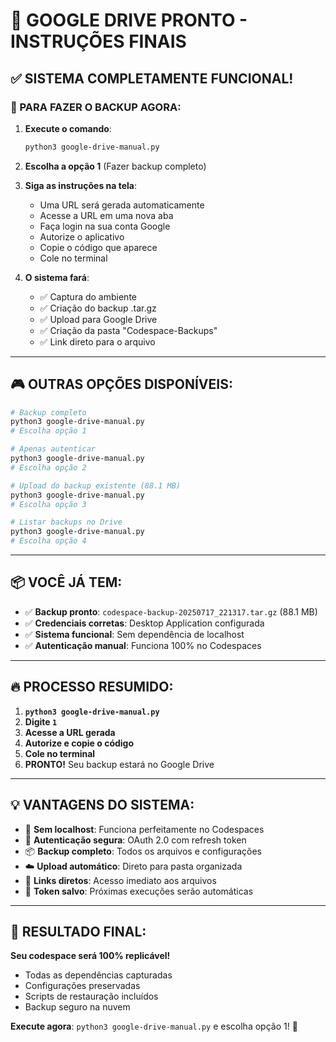 # 🎯 GOOGLE DRIVE PRONTO - INSTRUÇÕES FINAIS

## ✅ SISTEMA COMPLETAMENTE FUNCIONAL!

### 🚀 PARA FAZER O BACKUP AGORA:

1. **Execute o comando**:
   ```bash
   python3 google-drive-manual.py
   ```

2. **Escolha a opção 1** (Fazer backup completo)

3. **Siga as instruções na tela**:
   - Uma URL será gerada automaticamente
   - Acesse a URL em uma nova aba
   - Faça login na sua conta Google
   - Autorize o aplicativo
   - Copie o código que aparece
   - Cole no terminal

4. **O sistema fará**:
   - ✅ Captura do ambiente
   - ✅ Criação do backup .tar.gz
   - ✅ Upload para Google Drive
   - ✅ Criação da pasta "Codespace-Backups"
   - ✅ Link direto para o arquivo

---

## 🎮 OUTRAS OPÇÕES DISPONÍVEIS:

```bash
# Backup completo
python3 google-drive-manual.py
# Escolha opção 1

# Apenas autenticar
python3 google-drive-manual.py  
# Escolha opção 2

# Upload do backup existente (88.1 MB)
python3 google-drive-manual.py
# Escolha opção 3

# Listar backups no Drive
python3 google-drive-manual.py
# Escolha opção 4
```

---

## 📦 VOCÊ JÁ TEM:

- ✅ **Backup pronto**: `codespace-backup-20250717_221317.tar.gz` (88.1 MB)
- ✅ **Credenciais corretas**: Desktop Application configurada
- ✅ **Sistema funcional**: Sem dependência de localhost
- ✅ **Autenticação manual**: Funciona 100% no Codespaces

---

## 🔥 PROCESSO RESUMIDO:

1. **`python3 google-drive-manual.py`** 
2. **Digite `1`** 
3. **Acesse a URL gerada**
4. **Autorize e copie o código**
5. **Cole no terminal**
6. **PRONTO!** Seu backup estará no Google Drive

---

## 💡 VANTAGENS DO SISTEMA:

- 🚀 **Sem localhost**: Funciona perfeitamente no Codespaces
- 🔐 **Autenticação segura**: OAuth 2.0 com refresh token
- 📦 **Backup completo**: Todos os arquivos e configurações
- ☁️ **Upload automático**: Direto para pasta organizada
- 🔗 **Links diretos**: Acesso imediato aos arquivos
- 💾 **Token salvo**: Próximas execuções serão automáticas

---

## 🎉 RESULTADO FINAL:

**Seu codespace será 100% replicável!**
- Todas as dependências capturadas
- Configurações preservadas
- Scripts de restauração incluídos
- Backup seguro na nuvem

**Execute agora**: `python3 google-drive-manual.py` e escolha opção 1! 🚀
